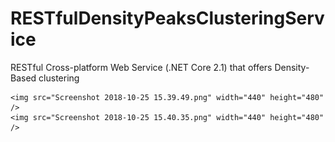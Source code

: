 # RESTfulDensityPeaksClusteringService
RESTful Cross-platform Web Service (.NET Core 2.1) that offers Density-Based clustering


<p>
    
    <img src="Screenshot 2018-10-25 15.39.49.png" width="440" height="480" />
    <img src="Screenshot 2018-10-25 15.40.35.png" width="440" height="480" />
</p>


